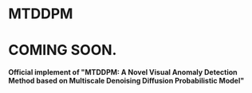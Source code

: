 # MTDDPM
# COMING SOON.
**Official implement of "MTDDPM: A Novel Visual Anomaly Detection Method based on Multiscale Denoising Diffusion Probabilistic Model"**

